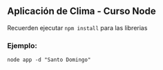 ## Aplicación de Clima - Curso Node

Recuerden ejecutar ```npm install``` para las librerias

### Ejemplo:

```
node app -d "Santo Domingo"
```